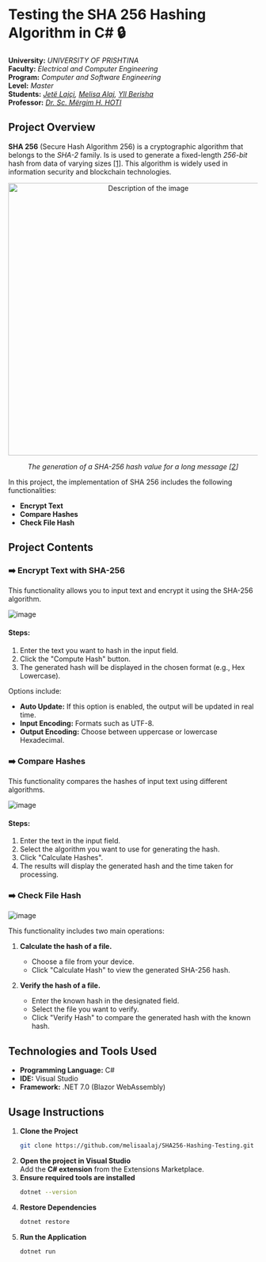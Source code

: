 # Testing the SHA 256 Hashing Algorithm in C# 🔒

**University:** *UNIVERSITY OF PRISHTINA*  <br>
**Faculty:** *Electrical and Computer Engineering*  <br>
**Program:** *Computer and Software Engineering*  <br>
**Level:** *Master*   <br>
**Students:** *[Jetë Lajçi](https://github.com/Jeta52), [Melisa Alaj](https://github.com/melisaalaj), [Yll Berisha](https://github.com/yllberisha)*   <br>
**Professor:** *[Dr. Sc. Mërgim H. HOTI](https://github.com/MergimHHoti)*   <br>

## Project Overview

**SHA 256** (Secure Hash Algorithm 256) is a cryptographic algorithm that belongs to the *SHA-2* family. Is is used to generate a fixed-length *256-bit* hash from data of varying sizes [[1]](https://securiti.ai/glossary/secure-hash-algorithm-sha-256-bit/).  This algorithm is widely used in information security and blockchain technologies.

<div align="center">
  <img src="https://github.com/user-attachments/assets/5ccdd9fd-6a97-4086-89f5-d0587ce48f0f" alt="Description of the image" width="550" />
  <p><em><i>The generation of a SHA-256 hash value for a long message</i> [<a href="https://www.researchgate.net/figure/The-generation-of-a-SHA-256-hash-value-for-a-long-message_fig1_349744176">2</a>]</em></p>
</div>


In this project, the implementation of SHA 256 includes the following functionalities:  
- **Encrypt Text**  
- **Compare Hashes**  
- **Check File Hash**

## Project Contents

### ➡️ Encrypt Text with SHA-256
This functionality allows you to input text and encrypt it using the SHA-256 algorithm.  

![image](https://github.com/user-attachments/assets/066fff61-3d7e-4c65-8edd-ebddc2c7e7f7)

#### Steps:  
1. Enter the text you want to hash in the input field.  
2. Click the "Compute Hash" button.  
3. The generated hash will be displayed in the chosen format (e.g., Hex Lowercase).  

Options include:  
- **Auto Update:** If this option is enabled, the output will be updated in real time.
- **Input Encoding:** Formats such as UTF-8.  
- **Output Encoding:** Choose between uppercase or lowercase Hexadecimal.  

### ➡️ Compare Hashes
This functionality compares the hashes of input text using different algorithms.  

![image](https://github.com/user-attachments/assets/745b216d-aee5-4d73-9b07-351c68378694)

#### Steps:  
1. Enter the text in the input field.  
2. Select the algorithm you want to use for generating the hash.  
3. Click "Calculate Hashes".  
4. The results will display the generated hash and the time taken for processing.  

### ➡️ Check File Hash
![image](https://github.com/user-attachments/assets/cd66ef8a-1deb-4548-9e06-3dd215150e44)

This functionality includes two main operations:  
1. **Calculate the hash of a file.**  
   - Choose a file from your device.  
   - Click "Calculate Hash" to view the generated SHA-256 hash.  

2. **Verify the hash of a file.**  
   - Enter the known hash in the designated field.  
   - Select the file you want to verify.  
   - Click "Verify Hash" to compare the generated hash with the known hash.  

## Technologies and Tools Used
- **Programming Language:** C#  
- **IDE:** Visual Studio  
- **Framework:** .NET 7.0 (Blazor WebAssembly) 

## Usage Instructions
1. **Clone the Project**  
   ```bash
   git clone https://github.com/melisaalaj/SHA256-Hashing-Testing.git
2. **Open the project in Visual Studio** <br>
   Add the **C# extension** from the Extensions Marketplace.
4. **Ensure required tools are installed**
   ```bash
   dotnet --version
5. **Restore Dependencies**  
   ```bash
   dotnet restore
6. **Run the Application**  
   ```bash
   dotnet run


